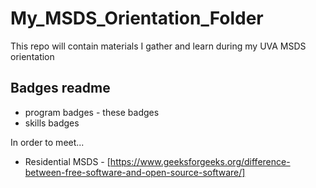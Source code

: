 # My_MSDS_Orientation_Folder
This repo will contain materials I gather and learn during my UVA MSDS orientation

## Badges readme
* program badges - these badges
* skills badges

In order to meet...
* Residential MSDS - [https://www.geeksforgeeks.org/difference-between-free-software-and-open-source-software/]
